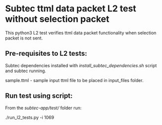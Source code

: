 # Subtec ttml data packet L2 test without selection packet

This python3 L2 test verifies ttml data packet functionality when selection
packet is not sent.

## Pre-requisites to L2 tests:

Subtec dependencies installed with *install_subtec_dependencies.sh* script
and subtec running.

sample.ttml - sample input ttml file to be placed in input_files folder.

## Run test using script:

From the *subtec-app/test/* folder run:

./run_l2_tests.py -i 1069